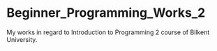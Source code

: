 # Beginner_Programming_Works_2
My works in regard to Introduction to Programming 2 course of Bilkent University.
